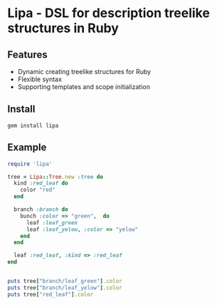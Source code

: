 Lipa - DSL for description treelike structures in Ruby
=======================================================

Features
------------------------------------------------------
- Dynamic creating treelike structures for Ruby
- Flexible syntax
- Supporting templates and scope initialization

Install
-----------------------------------------------------
`gem install lipa`

Example
------------------------------------------------------

```Ruby
require 'lipa'

tree = Lipa::Tree.new :tree do 
  kind :red_leaf do 
    color "red"
  end

  branch :branch do 
    bunch :color => "green",  do 
      leaf :leaf_green
      leaf :leaf_yelow, :color => "yelow"
    end    
  end

  leaf :red_leaf, :kind => :red_leaf
end


puts tree["branch/leaf_green"].color
puts tree["branch/leaf_yelow"].color
puts tree["red_leaf"].color
```

